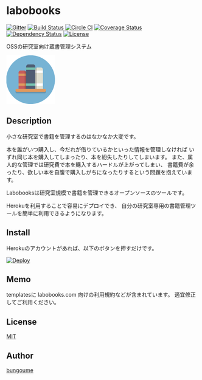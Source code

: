 labobooks
=========

[![Gitter](https://badges.gitter.im/Join%20Chat.svg)](https://gitter.im/bungoume/labobooks?utm_source=badge&utm_medium=badge&utm_campaign=pr-badge&utm_content=badge)
[![Build Status](https://travis-ci.org/bungoume/labobooks.svg?branch=master)](https://travis-ci.org/bungoume/labobooks)
[![Circle CI](https://circleci.com/gh/bungoume/labobooks.svg?style=shield&circle-token=2f845991fa79124b57e0c1222bd14edd88581efd)](https://circleci.com/gh/bungoume/labobooks)
[![Coverage Status](https://img.shields.io/coveralls/bungoume/labobooks.svg)](https://coveralls.io/r/bungoume/labobooks)
[![Dependency Status](https://gemnasium.com/bungoume/labobooks.svg)](https://gemnasium.com/bungoume/labobooks)
[![License](http://img.shields.io/:license-MIT-blue.svg)](LICENSE)

OSSの研究室向け蔵書管理システム

![bookshelf-icon](bookshelf-icon.png)

## Description
小さな研究室で書籍を管理するのはなかなか大変です。

本を誰がいつ購入し、今だれが借りているかといった情報を管理しなければ いずれ同じ本を購入してしまったり、本を紛失したりしてしまいます。 また、属人的な管理では研究費で本を購入するハードルが上がってしまい、 書籍費が余ったり、欲しい本を自腹で購入しがちになったりするという問題を抱えています。

Labobooksは研究室規模で書籍を管理できるオープンソースのツールです。

Herokuを利用することで容易にデプロイでき、 自分の研究室専用の書籍管理ツールを簡単に利用できるようになります。


## Install
Herokuのアカウントがあれば、以下のボタンを押すだけです。

[![Deploy](https://www.herokucdn.com/deploy/button.png)](https://heroku.com/deploy)


## Memo
templatesに labobooks.com 向けの利用規約などが含まれています。
適宜修正してご利用ください。


## License

[MIT](LICENSE)


## Author

[bungoume](https://github.com/bungoume)

